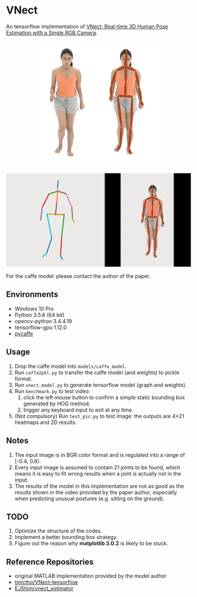 # VNect

An tensorflow implementation of [VNect: Real-time 3D Human Pose Estimation with a Single RGB Camera](http://gvv.mpi-inf.mpg.de/projects/VNect/).

<p align="center">
    <img src="./test_src/test_pic_show.png">
</p>
<p align="center">
    <img src="./test_src/test_video_show.gif">
</p>
For the caffe model: please contact the author of the paper.

## Environments

- Windows 10 Pro
- Python 3.5.6 (64 bit)
- opencv-python 3.4.4.19
- tensorflow-gpu 1.12.0
- [pycaffe](https://github.com/BVLC/caffe/tree/windows)

## Usage

1. Drop the caffe model into `models/caffe_model`.
2. Run `caffe2pkl.py` to transfer the caffe model (and weights) to pickle format.
3. Run `vnect_model.py` to generate tensorflow model (graph and weights).
4. Run `benchmark.py` to test video: 
   1. click the left mouse button to confirm a simple static bounding box generated by HOG method;
   2. trigger any keyboard input to exit at any time.
5. (Not compulsory) Run `test_pic.py` to test image: the outputs are 4×21 heatmaps and 2D results.

## Notes

1. The input image is in BGR color format and is regulated into a range of [-0.4, 0.6).
2. Every input image is assumed to contain 21 joints to be found, which means it is easy to fit wrong results when a joint is actually not in the input.
3. The results of the model in this implementation are not as good as the results shown in the video provided by the paper author, especially when predicting unusual postures (e.g. sitting on the ground).

## TODO

1. Optimize the structure of the codes.
2. Implement a better bounding box strategy.
3. Figure out the reason why **matplotlib 3.0.2** is likely to be stuck.

## Reference Repositories

- original MATLAB implementation provided by the model author
- [timctho/VNect-tensorflow](https://github.com/timctho/VNect-tensorflow)
- [EJShim/vnect_estimator](https://github.com/EJShim/vnect_estimator)